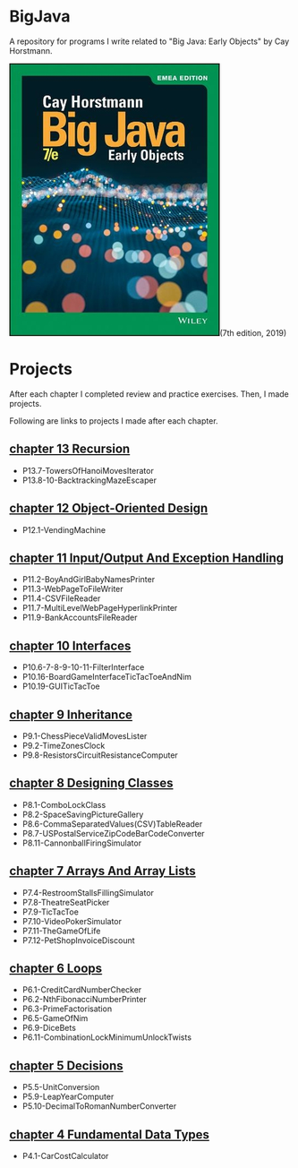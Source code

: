# BigJava

A repository for programs I write related to "Big Java: Early Objects" by Cay Horstmann.

![Big Java Early Objects 7th edition book cover image](./book-resources-BigJava,EarlyObjects-7Ed-Wiley-2019-CayS.Horstmann-ISBN9781119499091/book-cover-image-BigJava,EarlyObjects-7Ed-Wiley-2019-CayS.Horstmann-ISBN9781119499091.jpeg)(7th edition, 2019)

# Projects

After each chapter I completed review and practice exercises. 
Then, I made projects.

Following are links to projects I made after each chapter.

## [chapter 13 Recursion](chapter13/programming-projects)
- P13.7-TowersOfHanoiMovesIterator
- P13.8-10-BacktrackingMazeEscaper

## [chapter 12 Object-Oriented Design](chapter12/programming-projects)
- P12.1-VendingMachine

## [chapter 11 Input/Output And Exception Handling](chapter11/programming-projects)
- P11.2-BoyAndGirlBabyNamesPrinter
- P11.3-WebPageToFileWriter
- P11.4-CSVFileReader
- P11.7-MultiLevelWebPageHyperlinkPrinter
- P11.9-BankAccountsFileReader

## [chapter 10 Interfaces](chapter10/programming-projects)
- P10.6-7-8-9-10-11-FilterInterface
- P10.16-BoardGameInterfaceTicTacToeAndNim
- P10.19-GUITicTacToe

## [chapter 9 Inheritance](chapter09/programming-projects)
- P9.1-ChessPieceValidMovesLister
- P9.2-TimeZonesClock
- P9.8-ResistorsCircuitResistanceComputer

## [chapter 8 Designing Classes](chapter08/programming-projects)
- P8.1-ComboLockClass
- P8.2-SpaceSavingPictureGallery
- P8.6-CommaSeparatedValues(CSV)TableReader
- P8.7-USPostalServiceZipCodeBarCodeConverter
- P8.11-CannonballFiringSimulator

## [chapter 7 Arrays And Array Lists](chapter07/programming-projects)
- P7.4-RestroomStallsFillingSimulator
- P7.8-TheatreSeatPicker
- P7.9-TicTacToe
- P7.10-VideoPokerSimulator
- P7.11-TheGameOfLife
- P7.12-PetShopInvoiceDiscount

## [chapter 6 Loops](chapter06/programming-projects)
 - P6.1-CreditCardNumberChecker
 - P6.2-NthFibonacciNumberPrinter
 - P6.3-PrimeFactorisation
 - P6.5-GameOfNim
 - P6.9-DiceBets
 - P6.11-CombinationLockMinimumUnlockTwists

## [chapter 5 Decisions](chapter05/programming-projects)
 - P5.5-UnitConversion
 - P5.9-LeapYearComputer
 - P5.10-DecimalToRomanNumberConverter

## [chapter 4 Fundamental Data Types](chapter04/programming-projects)
 - P4.1-CarCostCalculator
